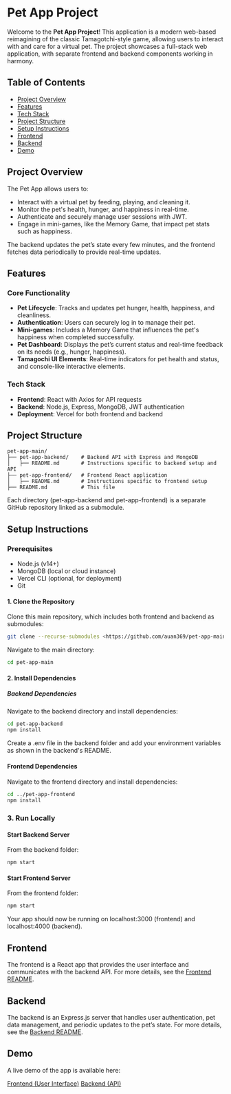 # Pet App Project

Welcome to the **Pet App Project**! This application is a modern web-based reimagining of the classic Tamagotchi-style game, allowing users to interact with and care for a virtual pet. The project showcases a full-stack web application, with separate frontend and backend components working in harmony.

## Table of Contents

- [Project Overview](#project-overview)
- [Features](#features)
- [Tech Stack](#tech-stack)
- [Project Structure](#project-structure)
- [Setup Instructions](#setup-instructions)
- [Frontend](#frontend)
- [Backend](#backend)
- [Demo](#demo)

## Project Overview

The Pet App allows users to:

- Interact with a virtual pet by feeding, playing, and cleaning it.
- Monitor the pet's health, hunger, and happiness in real-time.
- Authenticate and securely manage user sessions with JWT.
- Engage in mini-games, like the Memory Game, that impact pet stats such as happiness.
  
The backend updates the pet’s state every few minutes, and the frontend fetches data periodically to provide real-time updates.

## Features

### Core Functionality

- **Pet Lifecycle**: Tracks and updates pet hunger, health, happiness, and cleanliness.
- **Authentication**: Users can securely log in to manage their pet.
- **Mini-games**: Includes a Memory Game that influences the pet's happiness when completed successfully.
- **Pet Dashboard**: Displays the pet’s current status and real-time feedback on its needs (e.g., hunger, happiness).
- **Tamagochi UI Elements**: Real-time indicators for pet health and status, and console-like interactive elements.

### Tech Stack

- **Frontend**: React with Axios for API requests
- **Backend**: Node.js, Express, MongoDB, JWT authentication
- **Deployment**: Vercel for both frontend and backend

## Project Structure

```plaintext
pet-app-main/
├── pet-app-backend/    # Backend API with Express and MongoDB
│   ├── README.md       # Instructions specific to backend setup and API
├── pet-app-frontend/   # Frontend React application
│   ├── README.md       # Instructions specific to frontend setup
├── README.md           # This file
```

Each directory (pet-app-backend and pet-app-frontend) is a separate GitHub repository linked as a submodule.

## Setup Instructions

### Prerequisites

- Node.js (v14+)
- MongoDB (local or cloud instance)
- Vercel CLI (optional, for deployment)
- Git

#### 1. Clone the Repository

Clone this main repository, which includes both frontend and backend as submodules:

```bash
git clone --recurse-submodules <https://github.com/auan369/pet-app-main.git>
```

Navigate to the main directory:

```bash
cd pet-app-main
```

#### 2. Install Dependencies

##### Backend Dependencies

Navigate to the backend directory and install dependencies:

```bash
cd pet-app-backend
npm install
```

Create a .env file in the backend folder and add your environment variables as shown in the backend's README.

#### Frontend Dependencies

Navigate to the frontend directory and install dependencies:

```bash
cd ../pet-app-frontend
npm install
```

### 3. Run Locally

#### Start Backend Server

From the backend folder:

```bash
npm start
```

#### Start Frontend Server

From the frontend folder:

```bash
npm start
```

Your app should now be running on localhost:3000 (frontend) and localhost:4000 (backend).

## Frontend

The frontend is a React app that provides the user interface and communicates with the backend API. For more details, see the [Frontend README](./pet-app-frontend/README.md).

## Backend

The backend is an Express.js server that handles user authentication, pet data management, and periodic updates to the pet’s state. For more details, see the [Backend README](./pet-app-backend/README.md).

## Demo

A live demo of the app is available here:

[Frontend (User Interface)](https://pet-app-frontend-drab.vercel.app/)
[Backend (API)](https://pet-app-backend-gamma.vercel.app/)
